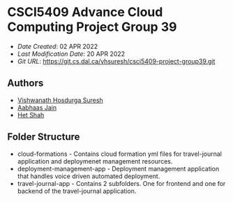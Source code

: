 # CSCI5409 Advance Cloud Computing Project Group 39

* *Date Created*: 02 APR 2022
* *Last Modification Date*: 20 APR 2022
* *Git URL*: https://git.cs.dal.ca/vhsuresh/csci5409-project-group39.git

## Authors

* [Vishwanath Hosdurga Suresh](mailto:vs542176@dal.ca)
* [Aabhaas Jain](mailto:aabhaas.jain@dal.ca)
* [Het Shah](mailto:ht699147@dal.ca)

## Folder Structure

* cloud-formations - Contains cloud formation yml files for travel-journal application and deploymenet management resources.
* deployment-management-app - Deployment management application that handles voice driven automated deployment.
* travel-journal-app - Contains 2 subfolders. One for frontend and one for backend of the travel-journal application. 
